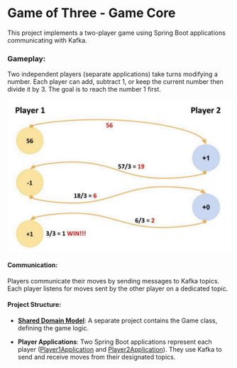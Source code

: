 # Game of Three - Game Core

This project implements a two-player game using Spring Boot applications communicating with Kafka.

### Gameplay:

Two independent players (separate applications) take turns modifying a number.
Each player can add, subtract 1, or keep the current number then divide it by 3.
The goal is to reach the number 1 first.

![img.png](img.png)

#### Communication:

Players communicate their moves by sending messages to Kafka topics.
Each player listens for moves sent by the other player on a dedicated topic.

#### Project Structure:

* **[Shared Domain Model](https://github.com/AmjadKhader/Game-of-three.Game)**: A separate project contains the Game
  class, defining the game logic.

* **Player Applications**: Two Spring Boot applications represent each
  player ([Player1Application](https://github.com/AmjadKhader/Game-of-Three.Player1)
  and [Player2Application](https://github.com/AmjadKhader/Game-of-Three.Player2)). They use Kafka to send and receive
  moves from their designated topics.
